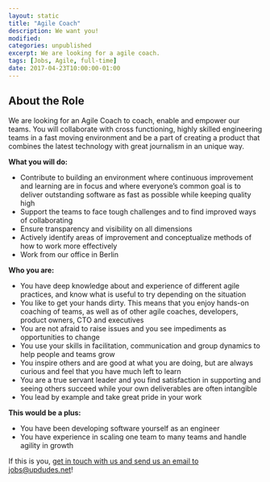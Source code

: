 ```yaml
---
layout: static
title: "Agile Coach"
description: We want you!
modified:
categories: unpublished
excerpt: We are looking for a agile coach.
tags: [Jobs, Agile, full-time]
date: 2017-04-23T10:00:00-01:00
---
```

## About the Role
We are looking for an Agile Coach to coach, enable and empower our teams. You will collaborate with 
cross functioning, highly skilled engineering teams in a fast moving environment and be a part of 
creating a product that combines the latest technology with great journalism in an unique way.

**What you will do:**

* Contribute to building an environment where continuous improvement and learning are in focus and where everyone’s common goal is to deliver outstanding software as fast as possible while keeping quality high 
* Support the teams to face tough challenges and to find improved ways of collaborating
* Ensure transparency and visibility on all dimensions
* Actively identify areas of improvement and conceptualize methods of how to work more effectively
* Work from our office in Berlin

**Who you are:**

* You have deep knowledge about and experience of different agile practices, and know what is useful to try depending on the situation
* You like to get your hands dirty. This means that you enjoy hands-on coaching of teams, as well as of other agile coaches, developers, product owners, CTO and executives
* You are not afraid to raise issues and you see impediments as opportunities to change
* You use your skills in facilitation, communication and group dynamics to help people and teams grow
* You inspire others and are good at what you are doing, but are always curious and feel that you have much left to learn
* You are a true servant leader and you find satisfaction in supporting and seeing others succeed while your own deliverables are often intangible
* You lead by example and take great pride in your work

**This would be a plus:**

* You have been developing software yourself as an engineer
* You have experience in scaling one team to many teams and handle agility in growth

If this is you, [get in touch with us and send us an email to jobs@updudes.net](mailto:jobs@updudes.net)!
